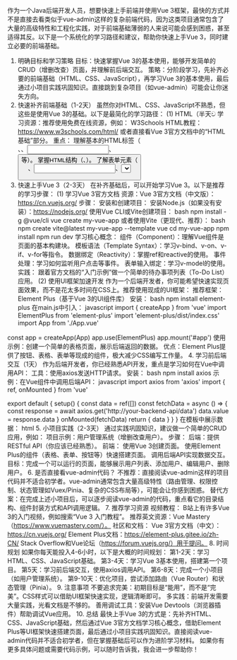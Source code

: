 作为一个Java后端开发人员，想要快速上手前端并使用Vue 3框架，最快的方式并不是直接去看类似于vue-admin这样的复杂前端代码，因为这类项目通常包含了大量的高级特性和工程化实践，对于前端基础薄弱的人来说可能会感到困惑，甚至适得其反。以下是一个系统化的学习路径和建议，帮助你快速上手Vue 3，同时建立必要的前端基础。
1. 明确目标和学习策略
目标：快速掌握Vue 3的基本使用，能够开发简单的CRUD（增删改查）页面，并理解前后端交互。
策略：分阶段学习，先补齐必要的前端基础（HTML、CSS、JavaScript），再学习Vue 3的基本使用，最后通过小项目实践巩固知识。直接跳到复杂项目（如vue-admin）可能会让你迷失方向。
2. 快速补齐前端基础（1-2天）
虽然你对HTML、CSS、JavaScript不熟悉，但这些是使用Vue 3的基础。以下是最简化的学习路径：
(1) HTML（半天ව
学习资源：推荐使用免费在线资源，例如：
W3Schools HTML教程：https://www.w3schools.com/html/
或者直接看Vue 3官方文档中的“HTML基础”部分。
重点：
理解基本的HTML标签（<div>、<span>、<input>、<button>等）。
掌握HTML结构（<head>、<body>）。
了解表单元素（<form>、<input>、<select>等）。
(2) CSS（层叠样式表）
学习资源：W3Schools CSS教程：https://www.w3schools.com/css/
重点：
理解选择器（id、class、标签选择器）。
掌握基本的样式属性（color、background、margin、padding、display等）。
学习Flexbox布局（用于快速实现简单的页面布局）。
建议：暂时不需要深入学习CSS动画或复杂布局，先掌握基础即可。
(3) JavaScript（ES6+）
学习资源：推荐“现代JavaScript教程”：https://javascript.info/
重点：
理解变量（let、const）、函数、箭头函数。
掌握DOM操作（document.querySelector、事件监听）。
学习基本的ES6特性（模板字符串、解构赋值、Promise、async/await）。
建议：JavaScript是Vue的核心语言，但初期不需要学得太深，重点是理解如何操作页面元素和处理用户交互。
3. 快速上手Vue 3（2-3天）
在补齐基础后，可以开始学习Vue 3。以下是推荐的学习步骤：
(1) 学习Vue 3官方文档
资源：Vue 3官方文档（中文版）：https://cn.vuejs.org/
步骤：
安装和创建项目：
安装Node.js（如果没有安装）：https://nodejs.org/
使用Vue CLI或Vite创建项目：
bash
npm install -g @vue/cli
vue create my-vue-app
或者使用Vite（更现代、推荐）：
bash
npm create vite@latest my-vue-app --template vue
cd my-vue-app
npm install
npm run dev
学习核心概念：
组件（Component）：理解Vue组件是页面的基本构建块。
模板语法（Template Syntax）：学习v-bind、v-on、v-if、v-for等指令。
数据绑定（Reactivity）：掌握ref和reactive的使用。
事件处理：学习如何监听用户点击等事件。
表单输入绑定：学习v-model的使用。
实践：
跟着官方文档的“入门示例”做一个简单的待办事项列表（To-Do List）应用。
(2) 使用UI框架加速开发
作为一个后端开发者，你可能希望快速实现页面效果，而不是花太多时间在CSS上。推荐使用现成的UI框架：
推荐框架：Element Plus（基于Vue 3的UI组件库）
安装：
bash
npm install element-plus
在main.js中引入：
javascript
import { createApp } from 'vue'
import ElementPlus from 'element-plus'
import 'element-plus/dist/index.css'
import App from './App.vue'

const app = createApp(App)
app.use(ElementPlus)
app.mount('#app')
使用示例：创建一个简单的表格页面，展示后端返回的数据。
优点：Element Plus提供了按钮、表格、表单等现成的组件，极大减少CSS编写工作量。
4. 学习前后端交互（1天）
作为后端开发者，你已经熟悉API开发，重点是学习如何在Vue中调用API：
工具：使用axios发送HTTP请求。
安装：
bash
npm install axios
示例：在Vue组件中调用后端API：
javascript
import axios from 'axios'
import { ref, onMounted } from 'vue'

export default {
  setup() {
    const data = ref([])
    const fetchData = async () => {
      const response = await axios.get('http://your-backend-api/data')
      data.value = response.data
    }
    onMounted(fetchData)
    return { data }
  }
}
在模板中展示数据：
html
<template>
  <el-table :data="data" style="width: 100%">
    <el-table-column prop="id" label="ID"></el-table-column>
    <el-table-column prop="name" label="Name"></el-table-column>
  </el-table>
</template>
5. 小项目实践（2-3天）
通过实践巩固知识，建议做一个简单的CRUD应用，例如：
项目示例：用户管理系统（增删改查用户）。
步骤：
后端：提供RESTful API（你应该已经熟悉）。
前端：
使用Vue 3创建页面。
使用Element Plus的组件（表格、表单、按钮等）快速搭建页面。
调用后端API实现数据交互。
目标：完成一个可以运行的页面，能够展示用户列表、添加用户、编辑用户、删除用户。
6. 是否直接看vue-admin代码？
不推荐：直接阅读vue-admin这样的项目代码并不适合初学者。vue-admin通常包含大量高级特性（路由管理、权限控制、状态管理如Vuex/Pinia、复杂的CSS布局等），可能会让你感到困惑。
替代方案：在完成上述小项目后，可以逐步阅读vue-admin的代码，重点看它的目录结构、组件封装方式和API调用逻辑。
7. 推荐学习资源
视频教程：
B站上有许多Vue 3的入门视频，例如搜索“Vue 3 入门教程”。
推荐英文资源：Vue Mastery（https://www.vuemastery.com/）。
社区和文档：
Vue 3官方文档（中文）：https://cn.vuejs.org/
Element Plus文档：https://element-plus.gitee.io/zh-CN/
Stack Overflow和Vue论坛（https://forum.vuejs.org/）用于提问。
8. 时间规划
如果你每天能投入4-6小时，以下是大概的时间规划：
第1-2天：学习HTML、CSS、JavaScript基础。
第3-4天：学习Vue 3基本使用，搭建第一个项目。
第5天：学习前后端交互，使用axios调用API。
第6-8天：完成一个小项目（如用户管理系统）。
第9-10天：优化项目，尝试添加路由（Vue Router）和状态管理（Pinia）。
9. 注意事项
不要追求完美：初期目标是“能用”，而不是“完美”。CSS样式可以借助UI框架快速实现，逻辑清晰即可。
多实践：前端开发需要大量实践，光看文档是不够的。
善用调试工具：安装Vue Devtools（浏览器插件）帮助调试Vue应用。
10. 总结
最快上手Vue 3的方式是：先补齐HTML、CSS、JavaScript基础，然后通过Vue 3官方文档学习核心概念，借助Element Plus等UI框架快速搭建页面，最后通过小项目实践巩固知识。直接阅读vue-admin代码并不适合初学者，但在掌握基础后可以作为进阶学习材料。
如果你有更多具体问题或需要代码示例，可以随时告诉我，我会进一步帮助你！
